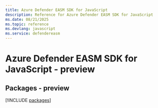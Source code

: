 ```yaml
---
title: Azure Defender EASM SDK for JavaScript
description: Reference for Azure Defender EASM SDK for JavaScript
ms.date: 08/21/2025
ms.topic: reference
ms.devlang: javascript
ms.service: defendereasm
---
```

# Azure Defender EASM SDK for JavaScript - preview
## Packages - preview
[!INCLUDE [packages](defender-easm-index.md)]